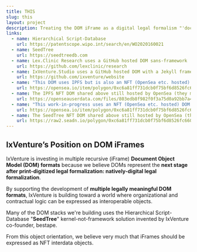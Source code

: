 ```yaml
---
title: THIS
slug: this
layout: project
description: Treating the DOM iFrame as a digital legal formalism "'document' object."
links:
  - name: Hierarchical Script-Database
    url: https://patentscope.wipo.int/search/en/WO2020160021
  - name: SeedTree
    url: https://seedtreedb.com
  - name: Lex.Clinic Research uses a GitHub hosted DOM sans-framework
    url: https://github.com/lexclinic/research
  - name: IxVenture.Studio uses a GitHub hosted DOM with a Jekyll framework
    url: https://github.com/ixventure/website
  - name: "This DOM uses IPFS but is also an NFT (OpenSea etc. hosted) DOM sans-framework | note: now blocked by OpenSea's CORS policy"
    url: https://opensea.io/item/polygon/0xc6a81ff731dcb0f75bf6d8526fc660939a5f8241/16
  - name: The IPFS NFT DOM shared above still hosted by OpenSea (they must, to render the iFrame) but the unblocked raw hosting
    url: https://openseauserdata.com/files/803edb8f982f0f3a75d0a92bb7a4b7cf.html
  - name: "This work-in-progress uses an NFT (OpenSea etc. hosted) DOM sans-framework but with a SeedTree-kernel | note: blocked by iFrame policy"
    url: https://opensea.io/item/polygon/0xc6a81ff731dcb0f75bf6d8526fc660939a5f8241/23
  - name: The SeedTree NFT DOM shared above still hosted by OpenSea (they must, to render the iFrame) but the unblocked raw hosting
    url: https://raw2.seadn.io/polygon/0xc6a81ff731dcb0f75bf6d8526fc660939a5f8241/911810aa17b5ee449681ab55a316c8/b1911810aa17b5ee449681ab55a316c8.html
---
```


## IxVenture’s Position on DOM iFrames

IxVenture is investing in multiple recursive (iFrame) **Document Object Model (DOM) formats** because we believe DOMs represent the **next stage after print-digitized legal formalization: natively-digital legal formalization**.

By supporting the development of **multiple legally meaningful DOM formats**, IxVenture is building toward a world where organizational and contractual logic can be expressed as interoperable objects.

Many of the DOM stacks we're building uses the Hierarchical Script-Database "**SeedTree**" kernel-not-framework solution invented by IxVenture co-founder, bestape.

From this object orientation, we believe very much that iFrames should be expressed as NFT interdata objects.
